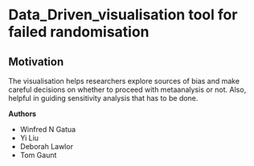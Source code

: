 # Data_Driven_visualisation tool for failed randomisation

## Motivation
   
   
The visualisation helps researchers explore sources of bias and make careful decisions on whether to proceed with metaanalysis or not.
Also, helpful in guiding sensitivity analysis that has to be done.





**Authors**
- Winfred N Gatua
- Yi Liu
- Deborah Lawlor
- Tom Gaunt
